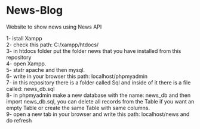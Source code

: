 # News-Blog
 Website to show news using News API 

1- istall Xampp
<br>
2- check this path: C:/xampp/htdocs/
<br>
3- in htdocs folder put the folder news that you have installed from this repository
<br>
4- open Xampp.
<br>
5- statr apache and then mysql.
<br>
6- write in your browser this path: localhost/phpmyadmin
<br>
7- in this repository there is a folder called Sql and inside of it there is a file called: news_db.sql
<br>
8- in phpmyadmin make a new database with the name: news_db and then import news_db.sql, you can delete all records from the Table if you want an empty Table or create the same Table with same columns.
<br>
9- open a new tab in your browser and write this path: localhost/news and do refresh

